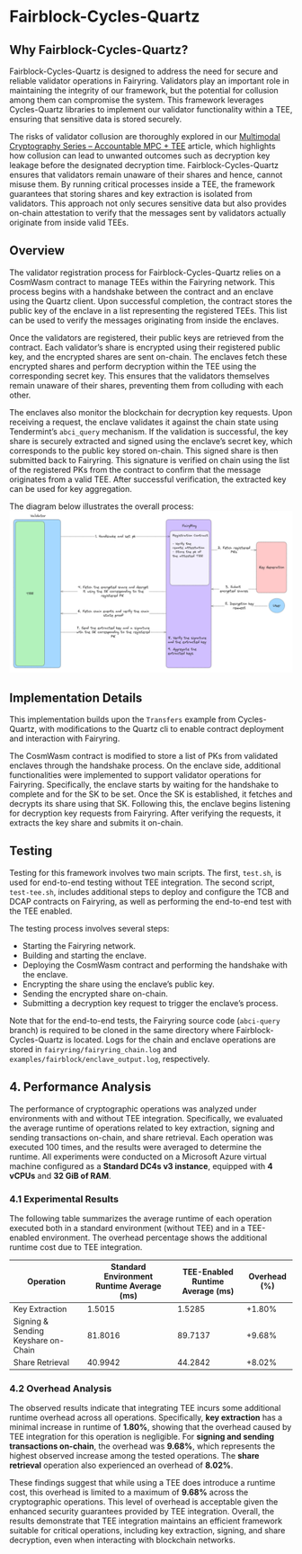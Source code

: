 # Fairblock-Cycles-Quartz

## Why Fairblock-Cycles-Quartz?

Fairblock-Cycles-Quartz is designed to address the need for secure and reliable validator operations in Fairyring. Validators play an important role in maintaining the integrity of our framework, but the potential for collusion among them can compromise the system. This framework leverages Cycles-Quartz libraries to implement our validator functionality within a TEE, ensuring that sensitive data is stored securely.

The risks of validator collusion are thoroughly explored in our [Multimodal Cryptography Series – Accountable MPC + TEE](https://hackmd.io/@Fairblock/rkSiU78TR) article, which highlights how collusion can lead to unwanted outcomes such as decryption key leakage before the designated decryption time. Fairblock-Cycles-Quartz ensures that validators remain unaware of their shares and hence, cannot misuse them. By running critical processes inside a TEE, the framework guarantees that storing shares and key extraction is isolated from validators. This approach not only secures sensitive data but also provides on-chain attestation to verify that the messages sent by validators actually originate from inside valid TEEs.



## Overview

The validator registration process for Fairblock-Cycles-Quartz relies on a CosmWasm contract to manage TEEs within the Fairyring network. This process begins with a handshake between the contract and an enclave using the Quartz client. Upon successful completion, the contract stores the public key of the enclave in a list representing the registered TEEs. This list can be used to verify the messages originating from inside the enclaves.

Once the validators are registered, their public keys are retrieved from the contract. Each validator’s share is encrypted using their registered public key, and the encrypted shares are sent on-chain. The enclaves fetch these encrypted shares and perform decryption within the TEE using the corresponding secret key. This ensures that the validators themselves remain unaware of their shares, preventing them from colluding with each other.

The enclaves also monitor the blockchain for decryption key requests. Upon receiving a request, the enclave validates it against the chain state using Tendermint’s `abci_query` mechanism. If the validation is successful, the key share is securely extracted and signed using the enclave’s secret key, which corresponds to the public key stored on-chain. This signed share is then submitted back to Fairyring. This signature is verified on chain using the list of the registered PKs from the contract to confirm that the message originates from a valid TEE. After successful verification, the extracted key can be used for key aggregation.

The diagram below illustrates the overall process:
![Fairblock-Cycles-Quartz](./cycles.png)


## Implementation Details

This implementation builds upon the `Transfers` example from Cycles-Quartz, with modifications to the Quartz cli to enable contract deployment and interaction with Fairyring.

The CosmWasm contract is modified to store a list of PKs from validated enclaves through the handshake process. On the enclave side, additional functionalities were implemented to support validator operations for Fairyring. Specifically, the enclave starts by waiting for the handshake to complete and for the SK to be set. Once the SK is established, it fetches and decrypts its share using that SK. Following this, the enclave begins listening for decryption key requests from Fairyring. After verifying the requests, it extracts the key share and submits it on-chain.



## Testing

Testing for this framework involves two main scripts. The first, `test.sh`, is used for end-to-end testing without TEE integration. The second script, `test-tee.sh`, includes additional steps to deploy and configure the TCB and DCAP contracts on Fairyring, as well as performing the end-to-end test with the TEE enabled. 

The testing process involves several steps:
- Starting the Fairyring network.
- Building and starting the enclave.
- Deploying the CosmWasm contract and performing the handshake with the enclave.
- Encrypting the share using the enclave’s public key.
- Sending the encrypted share on-chain.
- Submitting a decryption key request to trigger the enclave’s process.

Note that for the end-to-end tests, the Fairyring source code (`abci-query` branch) is required to be cloned in the same directory where Fairblock-Cycles-Quartz is located.
Logs for the chain and enclave operations are stored in `fairyring/fairyring_chain.log` and `examples/fairblock/enclave_output.log`, respectively.



## 4. Performance Analysis

The performance of cryptographic operations was analyzed under environments with and without TEE integration. Specifically, we evaluated the average runtime of operations related to key extraction, signing and sending transactions on-chain, and share retrieval. Each operation was executed 100 times, and the results were averaged to determine the runtime. All experiments were conducted on a Microsoft Azure virtual machine configured as a **Standard DC4s v3 instance**, equipped with **4 vCPUs** and **32 GiB of RAM**.

### 4.1 Experimental Results

The following table summarizes the average runtime of each operation executed both in a standard environment (without TEE) and in a TEE-enabled environment. The overhead percentage shows the additional runtime cost due to TEE integration.

| Operation                  | Standard Environment Runtime Average (ms) | TEE-Enabled Runtime Average (ms) | Overhead (%) |
|----------------------------|------------------------------------|--------------------------|--------------|
| Key Extraction             | 1.5015                             | 1.5285                   | +1.80%       |
| Signing & Sending Keyshare on-Chain | 81.8016                            | 89.7137                  | +9.68%       |
| Share Retrieval            | 40.9942                            | 44.2842                  | +8.02%       |

### 4.2 Overhead Analysis

The observed results indicate that integrating TEE incurs some additional runtime overhead across all operations. Specifically, **key extraction** has a minimal increase in runtime of **1.80%**, showing that the overhead caused by TEE integration for this operation is negligible. For **signing and sending transactions on-chain**, the overhead was **9.68%**, which represents the highest observed increase among the tested operations. The **share retrieval** operation also experienced an overhead of **8.02%**.

These findings suggest that while using a TEE does introduce a runtime cost, this overhead is limited to a maximum of **9.68%** across the cryptographic operations. This level of overhead is acceptable given the enhanced security guarantees provided by TEE integration. Overall, the results demonstrate that TEE integration maintains an efficient framework suitable for critical operations, including key extraction, signing, and share decryption, even when interacting with blockchain networks.
